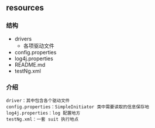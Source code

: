 ## resources

### 结构
- drivers
  - 各项驱动文件
- config.properties
- log4j.properties
- README.md
- testNg.xml

### 介绍
    driver：其中包含各个驱动文件
    config.properties：SimpleInitiator 类中需要读取的信息保存地
    log4j.properties：log 配置地方
    testNg.xml：一套 suit 执行地点
